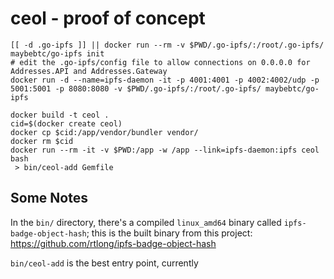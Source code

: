 # ceol - proof of concept

```
[[ -d .go-ipfs ]] || docker run --rm -v $PWD/.go-ipfs/:/root/.go-ipfs/ maybebtc/go-ipfs init
# edit the .go-ipfs/config file to allow connections on 0.0.0.0 for Addresses.API and Addresses.Gateway
docker run -d --name=ipfs-daemon -it -p 4001:4001 -p 4002:4002/udp -p 5001:5001 -p 8080:8080 -v $PWD/.go-ipfs/:/root/.go-ipfs/ maybebtc/go-ipfs

docker build -t ceol .
cid=$(docker create ceol)
docker cp $cid:/app/vendor/bundler vendor/
docker rm $cid
docker run --rm -it -v $PWD:/app -w /app --link=ipfs-daemon:ipfs ceol bash
 > bin/ceol-add Gemfile
```

## Some Notes

In the `bin/` directory, there's a compiled `linux_amd64` binary called `ipfs-badge-object-hash`; this is the built binary from this project: <https://github.com/rtlong/ipfs-badge-object-hash>

`bin/ceol-add` is the best entry point, currently
